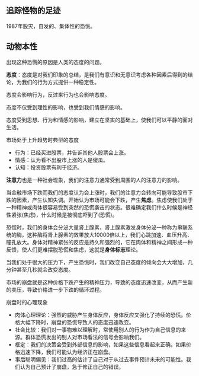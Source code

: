 ## 追踪怪物的足迹

1987年股灾，自发的、集体性的恐慌。



## 动物本性

出现这种恐慌的原因是人类的态度的问题。

**态度**：态度是对我们印象的总结，是我们有意识和无意识考虑各种因素后得到的结论，为我们的行为方式提供一种稳定性。

态度会影响行为，反过来行为也会影响态度。

态度不仅受到理性的影响，也受到我们情感的影响。

态度受到思想、行为和情感的影响，建立在坚实的基础上，使我们可以平静的面对生活。

市场处于上升趋势时典型的态度

+ 行为：已经买进股票，并告诉其他人股票会上涨。
+ 情感：认为看不出股市上涨的人是傻瓜。
+ 认知：投资股票有利于经济。

**注意力**也是一种社会现象，我们的注意力通常受到周围的人的注意力的影响。

当金融市场下跌而我们的态度认为会上涨时，我们的注意力会转向可能导致股市下跌的因素，产生认知失调。开始认为市场可能会下跌，产生**焦虑**。焦虑使我们处于一种精神或肉体很容易受到突然的恐慌袭击的状态。很难确定我们什么时候是神经性紧张(焦虑)，什么时候是被彻底吓到了(恐慌)。

恐慌时，我们的身体会分泌大量肾上腺素，肾上腺素激发身体分泌一种称为串联系统的酶，这种酶将肾上腺素的效果放大10000倍以上，我们心跳加速、血压升高、瞳孔放大。身体对精神紧张的反应是持久和强烈的，它在肉体和精神之间形成一种反馈，使人们更难摆脱恐慌和焦虑，这就是**身体标志**理论。

当我们处于很大的压力下，产生恐慌时，我们改变自己态度的倾向会大大增加，几分钟甚至几秒就会改变态度。



市场的崩盘就是这种价格下跌产生的精神压力，导致的态度迅速改变，从而产生新的卖压，导致价格进一步下跌的循环过程。



崩盘时的心理现象

+ 肉体心理理论：强烈的威胁产生身体反应，身体反应又强化了持续的恐慌。价格大幅下降时，崩盘的恐慌导致人的态度迅速改变。
+ 社会比较：我们对一事物难以理解时，常使用别人的行为作为自己信息的来源。群体恐慌发出的别人对市场看法的信号会影响我们。
+ 框定：我们的决策会受到外部信息的影响，如果这些信息看起来正确。如果价格迅速下降，我们可能认为经济正在崩盘。
+ 事后聪明偏见：我们过高的估计了自己对于从过去事件预计未来的可能性。我们认为自己预计了崩盘，急于修正自己的错误。





